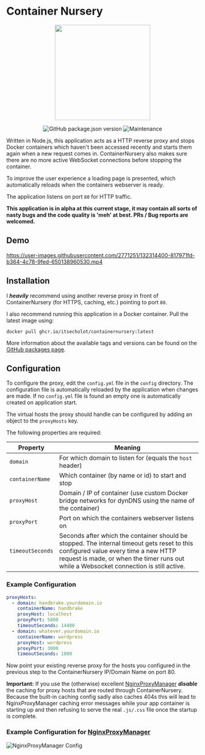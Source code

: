 # Container Nursery
<p align="center"><img src="https://user-images.githubusercontent.com/2771251/132473388-9f0ff8d9-7bbb-47e5-b45f-9634d86a0dff.png" height="250"></p>

<p align="center">
  <img alt="GitHub package.json version" src="https://img.shields.io/github/package-json/v/ItsEcholot/ContainerNursery">
  <img alt="Maintenance" src="https://img.shields.io/maintenance/yes/2021">
</p>

Written in Node.js, this application acts as a HTTP reverse proxy and stops Docker containers which haven't been accessed recently and starts them again when a new request comes in. ContainerNursery also makes sure there are no more active WebSocket connections before stopping the container.

To improve the user experience a loading page is presented, which automatically reloads when the containers webserver is ready.

The application listens on port `80` for HTTP traffic.

**This application is in alpha at this current stage, it may contain all sorts of nasty bugs and the code quality is 'meh' at best. PRs / Bug reports are welcomed.**

## Demo


https://user-images.githubusercontent.com/2771251/132314400-817971fd-b364-4c78-9fed-650138960530.mp4


## Installation
I ***heavily*** recommend using another reverse proxy in front of ContainerNursery (for HTTPS, caching, etc.) pointing to port `80`.

I also recommend running this application in a Docker container. Pull the latest image using:

```docker pull ghcr.io/itsecholot/containernursery:latest```

More information about the available tags and versions can be found on the [GitHub packages page](https://github.com/ItsEcholot/ContainerNursery/pkgs/container/containernursery).

## Configuration
To configure the proxy, edit the `config.yml` file in the `config` directory. The configuration file is automatically reloaded by the application when changes are made.
If no `config.yml` file is found an empty one is automatically created on application start.

The virtual hosts the proxy should handle can be configured by adding an object to the `proxyHosts` key.

The following properties are required:

Property | Meaning
---------|--------|
`domain` | For which domain to listen for (equals the `host` header)
`containerName` | Which container (by name or id) to start and stop
`proxyHost` | Domain / IP of container (use custom Docker bridge networks for dynDNS using the name of the container)
`proxyPort` | Port on which the containers webserver listens on
`timeoutSeconds` | Seconds after which the container should be stopped. The internal timeout gets reset to this configured value every time a new HTTP request is made, or when the timer runs out while a Websocket connection is still active.

### Example Configuration
```yaml
proxyHosts:
  - domain: handbrake.yourdomain.io
    containerName: handbrake
    proxyHost: localhost
    proxyPort: 5800
    timeoutSeconds: 14400
  - domain: whatever.yourdomain.io
    containerName: wordpress
    proxyHost: wordpress
    proxyPort: 3000
    timeoutSeconds: 1800
```

Now point your existing reverse proxy for the hosts you configured in the previous step to the ContainerNursery IP/Domain Name on port 80.

**Important:** If you use the (otherwise) excellent [NginxProxyManager](https://github.com/jc21/nginx-proxy-manager) ***disable*** the caching for proxy hosts that are routed through ContainerNursery. Because the built-in caching config sadly also caches 404s this will lead to NginxProxyManager caching error messages while your app container is starting up and then refusing to serve the real `.js/.css` file once the startup is complete.

### Example Configuration for [NginxProxyManager](https://github.com/jc21/nginx-proxy-manager)

![NginxProxyManager Config](https://user-images.githubusercontent.com/2771251/132512090-621926eb-70b5-4801-a477-70cc300ab2a1.jpeg)
